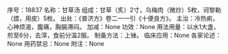 序号：18837
名称：甘草汤
组成：甘草（炙）2寸，乌梅肉（微炒）5枚，诃黎勒（煨，用皮）5枚。
出处：《普济方》卷二一一引《十便良方》。
主治：冷热痢，心神烦渴，腹痛，胸膈滞闷。
加减：None
功效：None
用法用量：以水1大盏，煎至6分，去滓，食前分温2服。
制备方法：上锉。
临床应用：None
各家论述：None
用药禁忌：None
附注：None
